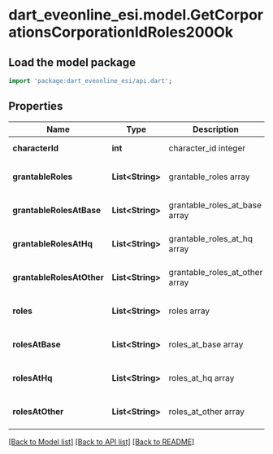 # dart_eveonline_esi.model.GetCorporationsCorporationIdRoles200Ok

## Load the model package
```dart
import 'package:dart_eveonline_esi/api.dart';
```

## Properties
Name | Type | Description | Notes
------------ | ------------- | ------------- | -------------
**characterId** | **int** | character_id integer | [default to null]
**grantableRoles** | **List&lt;String&gt;** | grantable_roles array | [optional] [default to []]
**grantableRolesAtBase** | **List&lt;String&gt;** | grantable_roles_at_base array | [optional] [default to []]
**grantableRolesAtHq** | **List&lt;String&gt;** | grantable_roles_at_hq array | [optional] [default to []]
**grantableRolesAtOther** | **List&lt;String&gt;** | grantable_roles_at_other array | [optional] [default to []]
**roles** | **List&lt;String&gt;** | roles array | [optional] [default to []]
**rolesAtBase** | **List&lt;String&gt;** | roles_at_base array | [optional] [default to []]
**rolesAtHq** | **List&lt;String&gt;** | roles_at_hq array | [optional] [default to []]
**rolesAtOther** | **List&lt;String&gt;** | roles_at_other array | [optional] [default to []]

[[Back to Model list]](../README.md#documentation-for-models) [[Back to API list]](../README.md#documentation-for-api-endpoints) [[Back to README]](../README.md)


